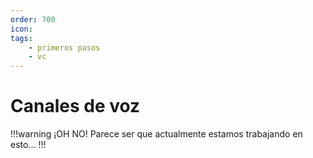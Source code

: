 ```yaml
---
order: 700
icon: 
tags:
    - primeros pasos
    - vc
---
```


# Canales de voz

!!!warning ¡OH NO!
Parece ser que actualmente estamos trabajando en esto...
!!!